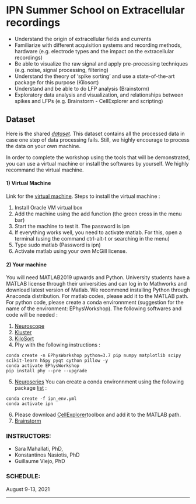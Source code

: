 # IPN Summer School on Extracellular recordings


- Understand the origin of extracellular fields and currents 
- Familiarize with different acquisition systems and recording methods, hardware (e.g. electrode types and the impact on the extracellular recordings) 
- Be able to visualize the raw signal and apply pre-processing techniques (e.g. noise, signal processing, filtering)
- Understand the theory of ‘spike sorting’ and use a state-of-the-art package for this purpose (Kilosort)
- Understand and be able to do LFP analysis (Brainstorm)
- Exploratory data analysis and visualization, and relationships between spikes and LFPs (e.g. Brainstorm - CellExplorer and scripting)

## Dataset
Here is the shared [*dataset*](https://utoronto-my.sharepoint.com/:f:/g/personal/sara_mahallati_mail_utoronto_ca/EtxU7ooHfqNKuPZ3lpbE7O8BtZkkMn1k2vf9D5grUUM4IA?e=AHPRMW). This dataset contains all the processed data in case one step of data processing fails. Still, we highly encourage to process the data on your own machine.

In order to complete the workshop using the tools that will be demonstrated, you can use a virtual machine or install the softwares by yourself. We highly recommand the virtual machine.

#### 1) Virtual Machine

Link for the [virtual machine](https://www.dropbox.com/s/1mun55bg0t88mgj/IPN-Summer-School-Final.zip?dl=1).
Steps to install the virtual machine :

1. Install Oracle VM virtual box
2. Add the machine using the add function (the green cross in the menu bar)
3. Start the machine to test it. The password is ipn
4. If everything works well, you need to activate matlab. For this, open a terminal (using the command ctrl-alt-t or searching in the menu)
5. Type sudo matlab (Password is ipn)
6. Activate matlab using your ​own McGill license.
 
#### 2) Your machine

You will need MATLAB2019 upwards and Python. University students have a MATLAB license through their universities and can log in to Mathworks and download latest version of Matlab. We recommend installing Python through Anaconda distribution. For matlab codes, please add it to the MATLAB path. For python code, please create a conda environnment (suggestion for the name of the environment: EPhysWorkshop). The following softwares and code will be needed :

1. [Neuroscope](neuroscope.md)
2. [Kluster](kluster.md)
3. [KiloSort](https://github.com/PeyracheLab/IPN-Workshop-Extracellular-Recordings/tree/main/ipn-kilosort)
4. Phy with the following instructions : 
```
conda create -n EPhysWorkshop python=3.7 pip numpy matplotlib scipy scikit-learn h5py pyqt cython pillow -y
conda activate EPhysWorkshop
pip install phy --pre --upgrade
```
5. [Neuroseries](https://github.com/PeyracheLab/IPN-Workshop-Extracellular-Recordings/tree/main/ipn-neuroseries)
You can create a conda environnment using the following package [list](https://github.com/PeyracheLab/IPN-Workshop-Extracellular-Recordings/blob/main/ipn-neuroseries/ipn_env.yml) :
```
conda create -f ipn_env.yml
conda activate ipn
 ```
6. Please download [CellExplorer](https://github.com/petersenpeter/CellExplorer/archive/master.zip)toolbox and add it to the MATLAB path. 
7. [Brainstorm](ipn_brainstorm.md)
 









### INSTRUCTORS: 
  - Sara Mahallati, PhD, 
  - Konstantinos Nasiotis, PhD
  - Guillaume Viejo, PhD

### SCHEDULE: 

August 9-13, 2021

---



